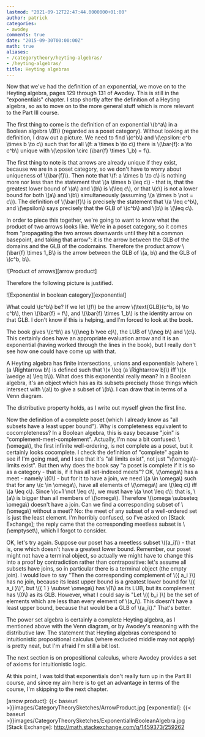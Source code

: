 ```yaml
---
lastmod: "2021-09-12T22:47:44.0000000+01:00"
author: patrick
categories:
- awodey
comments: true
date: "2015-09-30T00:00:00Z"
math: true
aliases:
- /categorytheory/heyting-algebras/
- /heyting-algebras/
title: Heyting algebras
---
```


Now that we've had the definition of an exponential, we move on to the Heyting algebra, pages 129 through 131 of Awodey. This is still in the "exponentials" chapter. I stop shortly after the definition of a Heyting algebra, so as to move on to the more general stuff which is more relevant to the Part III course.

The first thing to come is the definition of an exponential \\(b^a\\) in a Boolean algebra \\(B\\) (regarded as a poset category). Without looking at the definition, I draw out a picture. We need to find \\(c^b\\) and \\(\epsilon: c^b \times b \to c\\) such that for all \\(f: a \times b \to c\\) there is \\(\bar{f}: a \to c^b\\) unique with \\(\epsilon \circ (\bar{f} \times 1_b) = f\\).

The first thing to note is that arrows are already unique if they exist, because we are in a poset category, so we don't have to worry about uniqueness of \\(\bar{f}\\). Then note that \\(f: a \times b \to c\\) is nothing more nor less than the statement that \\(a \times b \leq c\\) - that is, that the greatest lower bound of \\(a\\) and \\(b\\) is \\(\leq c\\), or that \\(c\\) is not a lower bound for both \\(a\\) and \\(b\\) simultaneously (assuming \\(a \times b \not = c\\)). The definition of \\(\bar{f}\\) is precisely the statement that \\(a \leq c^b\\), and \\(\epsilon\\) says precisely that the GLB of \\(c^b\\) and \\(b\\) is \\(\leq c\\).

In order to piece this together, we're going to want to know what the product of two arrows looks like. We're in a poset category, so it comes from "propagating the two arrows downwards until they hit a common basepoint, and taking that arrow": it is the arrow between the GLB of the domains and the GLB of the codomains. Therefore the product arrow \\(\bar{f} \times 1_B\\) is the arrow between the GLB of \\(a, b\\) and the GLB of \\(c^b, b\\).

![Product of arrows][arrow product]

Therefore the following picture is justified.

![Exponential in boolean category][exponential]

What could \\(c^b\\) be? If we let \\(f\\) be the arrow \\(\text{GLB}(c^b, b) \to c^b\\), then \\(\bar{f} = f\\), and \\(\bar{f} \times 1_b\\) is the identity arrow on that GLB. I don't know if this is helping, and I'm forced to look at the book.

The book gives \\(c^b\\) as \\((\neg b \vee c)\\), the LUB of \\(\neg b\\) and \\(c\\). This certainly does have an appropriate evaluation arrow and it is an exponential (having worked through the lines in the book), but I really don't see how one could have come up with that.

A Heyting algebra has finite intersections, unions and exponentials (where \\(a \Rightarrow b\\) is defined such that \\(x \leq (a \Rightarrow b)\\) iff \\((x \wedge a) \leq b\\)). What does this exponential really mean? In a Boolean algebra, it's an object which has as its subsets precisely those things which intersect with \\(a\\) to give a subset of \\(b\\). I can draw that in terms of a Venn diagram.

The distributive property holds, as I write out myself given the first line.

Now the definition of a complete poset (which I already know as "all subsets have a least upper bound"). Why is completeness equivalent to cocompleteness? In a Boolean algebra, this is easy because "join" is "complement-meet-complement". Actually, I'm now a bit confused: \\(\omega\\), the first infinite well-ordering, is not complete as a poset, but it certainly looks cocomplete. I check the definition of "complete" again to see if I'm going mad, and I see that it's "all limits exist", not just "\\(\omega\\)-limits exist". But then why does the book say "a poset is complete if it is so as a category - that is, if it has all set-indexed meets"? OK, \\(\omega\\) has a meet - namely \\(0\\) - but for it to have a join, we need \\(a \in \omega\\) such that for any \\(c \in \omega\\), have all elements of \\(\omega\\) are \\(\leq c\\) iff \\(a \leq c\\). Since \\(c+1 \not \leq c\\), we must have \\(a \not \leq c\\): that is, \\(a\\) is bigger than all members of \\(\omega\\). Therefore \\(\omega \subseteq \omega\\) doesn't have a join. Can we find a corresponding subset of \\(\omega\\) without a meet? No: the meet of any subset of a well-ordered set is just the least element. I'm horribly confused, so I've asked on [Stack Exchange]; the reply came that the corresponding meetless subset is \\(\emptyset\\), which I forgot to consider.

OK, let's try again. Suppose our poset has a meetless subset \\((a_i)\\) - that is, one which doesn't have a greatest lower bound. Remember, our poset might not have a terminal object, so actually we might have to change this into a proof by contradiction rather than contrapositive: let's assume all subsets have joins, so in particular there is a terminal object (the empty join). I would love to say "Then the corresponding complement of \\(\{ a_i \}\\) has no join, because its least upper bound is a greatest lower bound for \\(\{ a_i \}\\)", but \\(\{ 1 \} \subset \omega\\) has \\(1\\) as its LUB, but its complement has \\(0\\) as its GLB. However, what I could say is "Let \\(\{ b_i \}\\) be the set of elements which are less than every element of \\(a_i\\). This doesn't have a least upper bound, because that would be a GLB of \\(a_i\\)." That's better.

The power set algebra is certainly a complete Heyting algebra, as I mentioned above with the Venn diagram, or by Awodey's reasoning with the distributive law. The statement that Heyting algebras correspond to intuitionistic propositional calculus (where excluded middle may not apply) is pretty neat, but I'm afraid I'm still a bit lost.

The next section is on propositional calculus, where Awodey provides a set of axioms for intuitionistic logic.

At this point, I was told that exponentials don't really turn up in the Part III course, and since my aim here is to get an advantage in terms of the course, I'm skipping to the next chapter.

[arrow product]: {{< baseurl >}}images/CategoryTheorySketches/ArrowProduct.jpg
[exponential]: {{< baseurl >}}images/CategoryTheorySketches/ExponentialInBooleanAlgebra.jpg
[Stack Exchange]: http://math.stackexchange.com/q/1459373/259262

